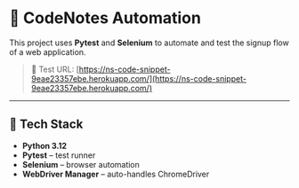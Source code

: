 # 🧪 CodeNotes Automation

This project uses **Pytest** and **Selenium** to automate and test the signup flow of a web application.

> 🔗 Test URL: [https://ns-code-snippet-9eae23357ebe.herokuapp.com/](https://ns-code-snippet-9eae23357ebe.herokuapp.com/)

---

## 🚀 Tech Stack

- **Python 3.12**
- **Pytest** – test runner
- **Selenium** – browser automation
- **WebDriver Manager** – auto-handles ChromeDriver